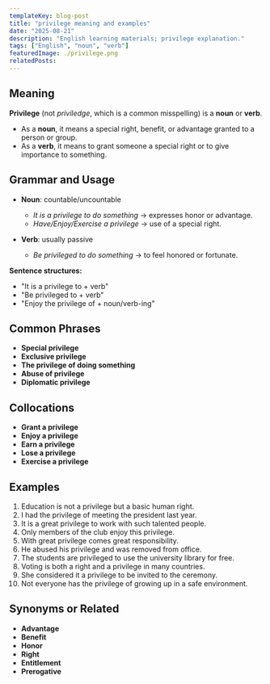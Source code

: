 ```yaml
---
templateKey: blog-post
title: "privilege meaning and examples"
date: "2025-08-21"
description: "English learning materials; privilege explanation."
tags: ["English", "noun", "verb"]
featuredImage: ./privilege.png
relatedPosts:
---
```


## Meaning

**Privilege** (not _priviledge_, which is a common misspelling) is a **noun** or **verb**.

- As a **noun**, it means a special right, benefit, or advantage granted to a person or group.
- As a **verb**, it means to grant someone a special right or to give importance to something.

## Grammar and Usage

- **Noun**: countable/uncountable

  - _It is a privilege to do something_ → expresses honor or advantage.
  - _Have/Enjoy/Exercise a privilege_ → use of a special right.

- **Verb**: usually passive

  - _Be privileged to do something_ → to feel honored or fortunate.

**Sentence structures:**

- "It is a privilege to + verb"
- "Be privileged to + verb"
- "Enjoy the privilege of + noun/verb-ing"

## Common Phrases

- **Special privilege**
- **Exclusive privilege**
- **The privilege of doing something**
- **Abuse of privilege**
- **Diplomatic privilege**

## Collocations

- **Grant a privilege**
- **Enjoy a privilege**
- **Earn a privilege**
- **Lose a privilege**
- **Exercise a privilege**

## Examples

1. Education is not a privilege but a basic human right.
2. I had the privilege of meeting the president last year.
3. It is a great privilege to work with such talented people.
4. Only members of the club enjoy this privilege.
5. With great privilege comes great responsibility.
6. He abused his privilege and was removed from office.
7. The students are privileged to use the university library for free.
8. Voting is both a right and a privilege in many countries.
9. She considered it a privilege to be invited to the ceremony.
10. Not everyone has the privilege of growing up in a safe environment.

## Synonyms or Related

- **Advantage**
- **Benefit**
- **Honor**
- **Right**
- **Entitlement**
- **Prerogative**
